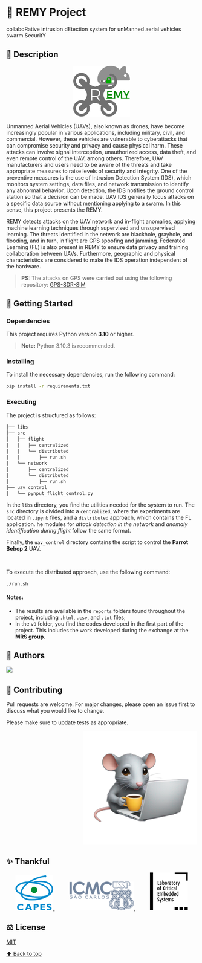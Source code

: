 # 🐀 REMY Project
collaboRative intrusion dEtection system for unManned aerial vehicles swarm SecuritY

## 📖 Description

<p align="center">
  <img src="https://github.com/silvamleandro/remy-project/blob/main/imgs/remy_logo.png" width="150">
</p>

Unmanned Aerial Vehicles (UAVs), also known as drones, have become increasingly popular in various applications, including military, civil, and commercial. However, these vehicles are vulnerable to cyberattacks that can compromise security and privacy and cause physical harm. These attacks can involve signal interception, unauthorized access, data theft, and even remote control of the UAV, among others. Therefore, UAV manufacturers and users need to be aware of the threats and take appropriate measures to raise levels of security and integrity. One of the preventive measures is the use of Intrusion Detection System (IDS), which monitors system settings, data files, and network transmission to identify any abnormal behavior. Upon detection, the IDS notifies the ground control station so that a decision can be made. UAV IDS generally focus attacks on a specific data source without mentioning applying to a swarm. In this sense, this project presents the REMY.

REMY detects attacks on the UAV network and in-flight anomalies, applying machine learning techniques through supervised and unsupervised learning. The threats identified in the network are blackhole, grayhole, and flooding, and in turn, in flight are GPS spoofing and jamming. Federated Learning (FL) is also present in REMY to ensure data privacy and training collaboration between UAVs. Furthermore, geographic and physical characteristics are considered to make the IDS operation independent of the hardware.

> **PS:** The attacks on GPS were carried out using the following repository: [GPS-SDR-SIM](https://github.com/silvamleandro/gps-sdr-sim)

## 🚀 Getting Started

### Dependencies

This project requires Python version **3.10** or higher.

> **Note:** Python 3.10.3 is recommended.

### Installing

To install the necessary dependencies, run the following command:

```bash
pip install -r requirements.txt
```

### Executing

The project is structured as follows:

```
├── libs
├── src
│   ├── flight
│   │   ├── centralized
│   │   └── distributed
│   │       ├── run.sh
│   └── network
│       ├── centralized
│       └── distributed
│           ├── run.sh
├── uav_control
│   └── pynput_flight_control.py
```

In the `libs` directory, you find the utilities needed for the system to run. The `src` directory is divided into a `centralized`, where the experiments are located in `.ipynb` files, and a `distributed` approach, which contains the FL application. he modules for _attack detection in the network_ and _anomaly identification during flight_ follow the same format.

Finally, the `uav_control` directory contains the script to control the **Parrot Bebop 2** UAV.

<br>

To execute the distributed approach, use the following command:

```bash
./run.sh
```

#### Notes:

- The results are available in the `reports` folders found throughout the project, including `.html`, `.csv`, and `.txt` files; 
- In the `v0` folder, you find the codes developed in the first part of the project. This includes the work developed during the exchange at the **MRS group**.

## 📝 Authors

<a href="https://github.com/silvamleandro/UAV_Platform/graphs/contributors">
  <img src="https://contrib.rocks/image?repo=silvamleandro/UAV_Platform" />
</a>

## 🤝 Contributing

Pull requests are welcome. For major changes, please open an issue first to discuss what you would like to change.

Please make sure to update tests as appropriate.

<p align="right">
  <img src="https://github.com/silvamleandro/remy-project/blob/main/imgs/remy_mascot.png" width="300">
</p>

## ✨ Thankful
<div align="center">
    <a href="https://www.gov.br/capes/pt-br">
      <img src="https://github.com/silvamleandro/remy-project/blob/main/imgs/capes.png" width="100"/>
    </a>
    <td>&nbsp;&nbsp;&nbsp;&nbsp;&nbsp;&nbsp;&nbsp;&nbsp;&nbsp;</td>
    <a href="https://www.icmc.usp.br/">
      <img src="https://github.com/silvamleandro/remy-project/blob/main/imgs/icmc_usp.png" width="170"/>
    </a>
    <td>&nbsp;&nbsp;&nbsp;&nbsp;&nbsp;&nbsp;&nbsp;&nbsp;&nbsp;</td>
    <a href="https://www.lsec.icmc.usp.br/">
      <img src="https://github.com/silvamleandro/remy-project/blob/main/imgs/lsec_lab.png" width="100"/>
    </a>
</div>

## ⚖️ License

[MIT](https://choosealicense.com/licenses/mit/)

[⬆ Back to top](#-remy-project)<br>

